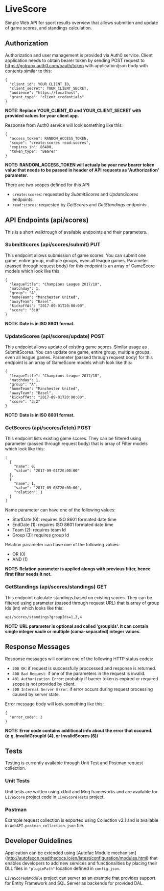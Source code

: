 # LiveScore
Simple Web API for sport results overview that allows submition and update of game scores, and standings calculation.

## Authorization
Authorization and user management is provided via Auth0 service. Client application needs to obtain bearer token by sending POST request to https://gotrunx.auth0.com/oauth/token with application/json body with contents similar to this:
```
{
  "client_id": YOUR_CLIENT_ID,
  "client_secret": YOUR_CLIENT_SECRET,
  "audience": "https://localhost",
  "grant_type": "client_credentials"
}
```
**NOTE: Replace YOUR_CLIENT_ID and YOUR_CLIENT_SECRET with provided values for your client app.**

Response from Auth0 service will look something like this:
```
{
  "access_token": RANDOM_ACCESS_TOKEN,
  "scope": "create:scores read:scores",
  "expires_in": 86400,
  "token_type": "Bearer"
}
```
**NOTE: RANDOM_ACCESS_TOKEN will actualy be your new bearer token value that needs to be passed in header of API requests as 'Authorization' parameter.**

There are two scopes defined for this API:
- `create:scores`: requested by *SubmitScores* and *UpdateScores* endpoints.
- `read:scores`: requested by *GetScores* and *GetStandings* endpoints.

## API Endpoints (api/scores)
This is a short walktrough of available endpoints and their parameters.

### SubmitScores (api/scores/submit) PUT
This endpoint allows submission of game scores. You can submit one game, entire group, multiple groups, even all league games.
Parameter (passed through request body) for this endpoint is an array of GameScore models which look like this:
```
{
  "leagueTitle": "Champions League 2017/18",
  "matchday": 1,
  "group": "A",
  "homeTeam": "Manchester United",
  "awayTeam": "Basel",
  "kickoffAt": "2017-09-01T20:00:00",
  "score": "3:0"
}
```
**NOTE: Date is in ISO 8601 format.**

### UpdateScores (api/scores/update) POST
This endpoint allows update of existing game scores. Similar usage as SubmitScores. You can update one game, entire group, multiple groups, even all league games.
Parameter (passed through request body) for this endpoint is an array of GameScore models which look like this:
```
{
  "leagueTitle": "Champions League 2017/18",
  "matchday": 1,
  "group": "A",
  "homeTeam": "Manchester United",
  "awayTeam": "Basel",
  "kickoffAt": "2017-09-01T20:00:00",
  "score": "3:2"
}
```
**NOTE: Date is in ISO 8601 format.**

### GetScores (api/scores/fetch) POST
This endpoint lists existing game scores. They can be filtered using parameter (passed through request body) that is array of Filter models which look like this:
```
[
  {
    "name": 0,
    "value": "2017-09-01T20:00:00"
  },
  {
    "name": 1,
    "value": "2017-09-08T20:00:00",
    "relation": 1
  }
]
```
Name parameter can have one of the following values:
- StartDate (0): requires ISO 8601 formated date time
- EndDate (1): requires ISO 8601 formated date time
- Team (2): requires team Id
- Group (3): requires group Id

Relation parameter can have one of the following values:
- OR (0)
- AND (1)

**NOTE: Relation parameter is applied alongs with previous filter, hence first filter needs it not.**

### GetStandings (api/scores/standings) GET
This endpoint calculate standings based on existing scores. They can be filtered using parameter (passed through request URL) that is array of group Ids (int) which looks like this:
```
api/scores/standings?groupIds=1,2,4
```

**NOTE: URL parameter is optional and called 'groupIds'. It can contain single integer vaule or multiple (coma-separated) integer values.**

## Response Messages
Response messages will contain one of the following HTTP status codes:
- `200 OK`: if request is successfully proccessed and response is returned.
- `400 Bad Request`: if one of the parameters in the request is invalid.
- `401 Authorization Error`: probably if baerer token is expired or required scope is not provided by client.
- `500 Internal Server Error`: if error occurs during request processing caused by server state.

Error message body will look something like this:
```
{
  "error_code": 3
}
```
**NOTE: Error code contains additional info about the error that occured. (e.g. InvalidGroupId (4), or InvalidScores (6))**

## Tests
Testing is currently available through Unit Test and Postman request collection.

### Unit Tests
Unit tests are written using xUnit and Moq frameworks and are available for `LiveScore` project code in `LiveScoreTests` project.

### Postman
Example request collection is exported using Collection v2.1 and is available in `WebAPI.postman_collection.json` file.

## Developer Guidelines
Application can be extended using [Autofac Module mechanism] (http://autofaccn.readthedocs.io/en/latest/configuration/modules.html) that enables developers to add new services and functionalities by placing their DLL files in `"pluginPath"` location defined in `config.json`.

`LiveScoreDbModule` project can server as an example that provides support for Entity Framework and SQL Server as backends for provided DAL.
